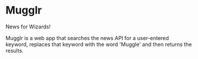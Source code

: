 # Mugglr
News for Wizards!

Mugglr is a web app that searches the news API for a user-entered keyword, replaces that keyword with the word 'Muggle' and then returns the results. 
